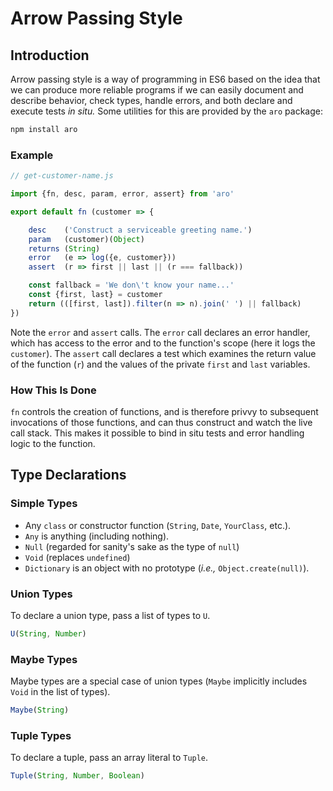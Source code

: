 # Arrow Passing Style

## Introduction

Arrow passing style is a way of programming in ES6 based on the idea that we can produce more reliable programs if we can easily document and describe behavior, check types, handle errors, and both declare and execute tests *in situ.* Some utilities for this are provided by the `aro` package:

```sh
npm install aro
```

### Example

```js
// get-customer-name.js

import {fn, desc, param, error, assert} from 'aro'

export default fn (customer => {

    desc    ('Construct a serviceable greeting name.')
    param   (customer)(Object)
    returns (String)
    error   (e => log({e, customer}))
    assert  (r => first || last || (r === fallback))

    const fallback = 'We don\'t know your name...'
    const {first, last} = customer
    return (([first, last]).filter(n => n).join(' ') || fallback)
})
```

Note the `error` and `assert` calls. The `error` call declares an error handler, which has access to the error and to the function's scope (here it logs the `customer`). The `assert` call declares a test which examines the return value of the function (`r`) and the values of the private `first` and `last` variables.

### How This Is Done

`fn` controls the creation of functions, and is therefore privvy to subsequent invocations of those functions, and can thus construct and watch the live call stack. This makes it possible to bind in situ tests and error handling logic to the function.

## Type Declarations

### Simple Types

* Any `class` or constructor function (`String`, `Date`, `YourClass`, etc.).
* `Any` is anything (including nothing).
* `Null` (regarded for sanity's sake as the type of `null`)
* `Void` (replaces `undefined`)
* `Dictionary` is an object with no prototype (*i.e.,* `Object.create(null)`).

### Union Types

To declare a union type, pass a list of types to `U`.

```js
U(String, Number)
```

### Maybe Types

Maybe types are a special case of union types (`Maybe` implicitly includes `Void` in the list of types).

```js
Maybe(String)
```

### Tuple Types

To declare a tuple, pass an array literal to `Tuple`.

```js
Tuple(String, Number, Boolean)
```
